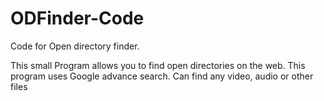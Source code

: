 # ODFinder-Code
Code for Open directory finder.


This small Program allows you to find open directories on the web.
This program uses Google advance search.
Can find any video, audio or other files
